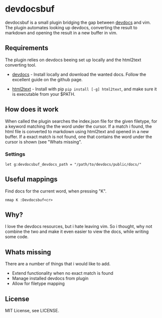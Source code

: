 # devdocsbuf

devdocsbuf is a small plugin bridging the gap between [devdocs](https://github.com/Thibaut/devdocs) and vim. The plugin automates looking up devdocs, converting the result to markdown and opening the result in a new buffer in vim.

## Requirements

The plugin relies on devdocs beeing set up locally and the html2text converting tool.

* [devdocs](https://github.com/Thibaut/devdocs) - 
  Install locally and download the wanted docs. Follow the excellent guide on the github page.

* [html2text](https://github.com/aaronsw/html2text) - 
  Install with pip `pip install [-g] html2text`, and make sure it is executable from your $PATH.

## How does it work

When called the plugin searches the index.json file for the given filetype, for a keyword matching the the word under the cursor. If a match i found, the html file is converted to markdown using html2text and opened in a new buffer.
If a exact match is not found, one that contains the word under the cursor is shown (see "Whats missing".

### Settings

`let g:devdocsbuf_devdocs_path = "/path/to/devdocs/public/docs/"`

## Useful mappings

Find docs for the current word, when pressing "K".

`nmap K :Devdocsbuf<cr>`

## Why?

I love the devdocs resources, but i hate leaving vim. So i thought, why not combine the two and make it even easier to view the docs, while writing some code.

## Whats missing

There are a number of things that i would like to add.

* Extend functionality when no exact match is found
* Manage installed devdocs from plugin
* Allow for filetype mapping

## License

MIT License, see LICENSE.
